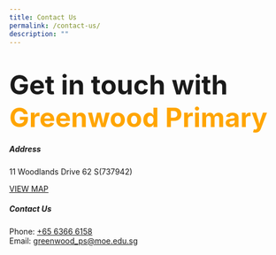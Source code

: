 ```yaml
---
title: Contact Us
permalink: /contact-us/
description: ""
---
```

<font size="32"><b>Get in touch with  </b></font>
<br>
<font size="32" color="orange" ><b>Greenwood Primary</b></font>
=====================================

##### **Address**
11 Woodlands Drive 62
S(737942)

[VIEW MAP](https://maps.google.com/maps?q=11+Woodlands+Drive+62++S(737942)) 

##### **Contact Us**
Phone: [+65 6366 6158](tel:+6563666158)   
Email: [greenwood\_ps@moe.edu.sg](mailto:greenwood_ps@moe.edu.sg)